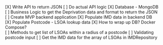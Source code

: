 [X] Write API to return JSON
[ ] Do actual API logic
[X] Database - MongoDB
[ ] Business Logic to get the Deprivation data and format to return the JSON
[ ] Create MVP backend application 
[X] Populate IMD data in backend DB
[X] Populate Postcode - LSOA lookup data
[X] How to wrap up DB? Docker Compose?  
[ ] Methods to get list of LSOAs within a radius of a postcode
[ ] Validating postcode input
[ ] Get the IMD data for the array of LSOAs in IMDRepository
